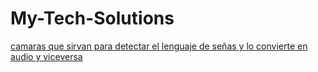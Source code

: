 # My-Tech-Solutions #
<ins> camaras que sirvan para detectar el lenguaje de señas y lo convierte en audio y viceversa
